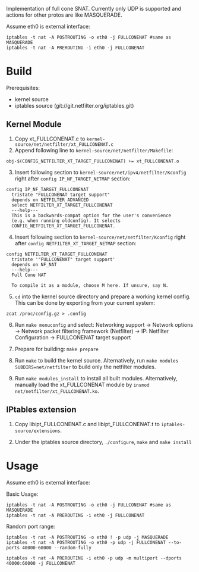 
Implementation of full cone SNAT. Currently only UDP is supported and actions for other protos are like MASQUERADE.

Assume eth0 is external interface:
```
iptables -t nat -A POSTROUTING -o eth0 -j FULLCONENAT #same as MASQUERADE  
iptables -t nat -A PREROUTING -i eth0 -j FULLCONENAT
```

Build
======
Prerequisites: 
* kernel source  
* iptables source (git://git.netfilter.org/iptables.git) 

Kernel Module
-------------
1. Copy xt_FULLCONENAT.c to `kernel-source/net/netfilter/xt_FULLCONENAT.c`   
2. Append following line to `kernel-source/net/netfilter/Makefile`:

```
obj-$(CONFIG_NETFILTER_XT_TARGET_FULLCONENAT) += xt_FULLCONENAT.o
```

3. Insert following section to `kernel-source/net/ipv4/netfilter/Kconfig` right after `config IP_NF_TARGET_NETMAP` section:

```
config IP_NF_TARGET_FULLCONENAT
  tristate "FULLCONENAT target support"
  depends on NETFILTER_ADVANCED
  select NETFILTER_XT_TARGET_FULLCONENAT
  ---help---
  This is a backwards-compat option for the user's convenience
  (e.g. when running oldconfig). It selects
  CONFIG_NETFILTER_XT_TARGET_FULLCONENAT.

```

4. Insert following section to `kernel-source/net/netfilter/Kconfig` right after `config NETFILTER_XT_TARGET_NETMAP` section:

```
config NETFILTER_XT_TARGET_FULLCONENAT
  tristate '"FULLCONENAT" target support'
  depends on NF_NAT
  ---help---
  Full Cone NAT

  To compile it as a module, choose M here. If unsure, say N.

```

5. `cd` into the kernel source directory and prepare a working kernel config. This can be done by exporting from your current system:

```
zcat /proc/config.gz > .config
```

6. Run `make menuconfig` and select:
    Networking support -> Network options -> Network packet filtering framework (Netfilter) -> IP: Netfilter Configuration -> <M> FULLCONENAT target support

7. Prepare for building: `make prepare`

8. Run `make` to build the kernel source. Alternatively, run `make modules SUBDIRS=net/netfilter` to build only the netfilter modules.

9. Run `make modules_install` to install all built modules. Alternatively, manually load the xt_FULLCONENAT module by `insmod net/netfilter/xt_FULLCONENAT.ko`.

IPtables extension
------------------

1. Copy libipt_FULLCONENAT.c and libipt_FULLCONENAT.t to `iptables-source/extensions`.

2. Under the iptables source directory, `./configure`, `make` and `make install`

Usage
=====

Assume eth0 is external interface:

Basic Usage:

```
iptables -t nat -A POSTROUTING -o eth0 -j FULLCONENAT #same as MASQUERADE  
iptables -t nat -A PREROUTING -i eth0 -j FULLCONENAT
```

Random port range:

```
iptables -t nat -A POSTROUTING -o eth0 ! -p udp -j MASQUERADE
iptables -t nat -A POSTROUTING -o eth0 -p udp -j FULLCONENAT --to-ports 40000-60000 --random-fully

iptables -t nat -A PREROUTING -i eth0 -p udp -m multiport --dports 40000:60000 -j FULLCONENAT
```
